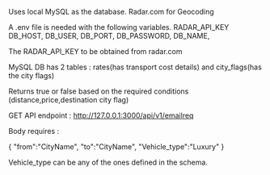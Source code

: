 Uses local MySQL as the database. Radar.com for Geocoding


A .env file is needed with the following variables.
RADAR_API_KEY
DB_HOST,
DB_USER,
DB_PORT,
DB_PASSWORD,
DB_NAME,



The RADAR_API_KEY to be obtained from radar.com


MySQL DB has 2 tables : rates(has transport cost details) and city_flags(has the city flags)


Returns true or false based on the required conditions (distance,price,destination city flag)


GET API endpoint : http://127.0.0.1:3000/api/v1/emailreq

Body requires : 

{
    "from":"CityName",
    "to":"CityName",
    "Vehicle_type":"Luxury"
}

Vehicle_type can be any of the ones defined in the schema.

